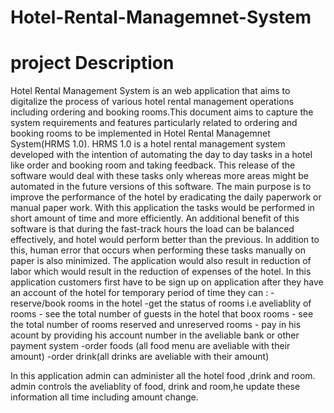 # Hotel-Rental-Managemnet-System
# project Description
Hotel Rental Management System  is an web application that aims to digitalize the process of various hotel rental management operations including ordering and  booking rooms.This document aims to capture the system requirements and features particularly related to ordering and booking rooms to be implemented in Hotel Rental Managemnet System(HRMS 1.0). HRMS 1.0 is a hotel rental  management system developed with the intention of automating the day to day tasks in a hotel like order and booking room and taking feedback. This release of the software would deal with these tasks only whereas more areas might be automated in the future versions of this software. The main purpose is to improve the performance of the hotel by eradicating the daily paperwork or manual paper work. With this application the tasks would be performed in short amount of time and more efficiently. An additional benefit of this software is that during the fast-track hours the load can be balanced effectively, and hotel would perform better than the previous. In addition to this, human error that occurs when performing these tasks manually on paper is also minimized. The application would also result in reduction of labor which would
result in the reduction of expenses of the hotel.
In this application customers  first have to be sign up on application after they have an account of the hotel for temporary period of time they can :
                      -reserve/book rooms in the hotel 
                      -get the status of rooms i.e aveliablity of rooms
                      - see the total number of guests in the hotel that boox rooms
                      - see the total number of rooms reserved and unreserved rooms 
                      - pay in his acount by providing his account number in the aveliable bank or other payment system
                      -order foods (all food menu are aveliable with their amount)
                      -order drink(all drinks are aveliable with their amount)
                 
In this application admin can administer all the hotel food ,drink and room. admin controls the aveliablity of food, drink and room,he update these information all time including amount change.
                      
                      
                      
